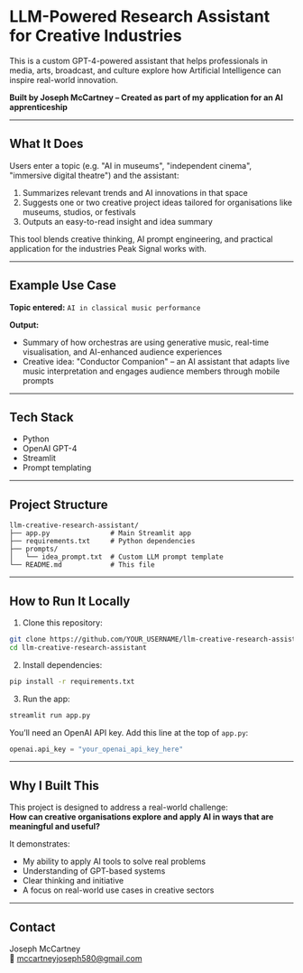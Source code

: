 # LLM-Powered Research Assistant for Creative Industries

This is a custom GPT-4-powered assistant that helps professionals in media, arts, broadcast, and culture explore how Artificial Intelligence can inspire real-world innovation.

**Built by Joseph McCartney – Created as part of my application for an AI apprenticeship**

---

## What It Does

Users enter a topic (e.g. "AI in museums", "independent cinema", "immersive digital theatre") and the assistant:

1. Summarizes relevant trends and AI innovations in that space  
2. Suggests one or two creative project ideas tailored for organisations like museums, studios, or festivals  
3. Outputs an easy-to-read insight and idea summary

This tool blends creative thinking, AI prompt engineering, and practical application for the industries Peak Signal works with.

---

## Example Use Case

**Topic entered:** `AI in classical music performance`  

**Output:**
- Summary of how orchestras are using generative music, real-time visualisation, and AI-enhanced audience experiences  
- Creative idea: "Conductor Companion" – an AI assistant that adapts live music interpretation and engages audience members through mobile prompts

---

## Tech Stack

- Python  
- OpenAI GPT-4  
- Streamlit  
- Prompt templating  

---

## Project Structure

```
llm-creative-research-assistant/
├── app.py               # Main Streamlit app
├── requirements.txt     # Python dependencies
├── prompts/
│   └── idea_prompt.txt  # Custom LLM prompt template
└── README.md            # This file
```

---

## How to Run It Locally

1. Clone this repository:
```bash
git clone https://github.com/YOUR_USERNAME/llm-creative-research-assistant.git
cd llm-creative-research-assistant
```

2. Install dependencies:
```bash
pip install -r requirements.txt
```

3. Run the app:
```bash
streamlit run app.py
```

You’ll need an OpenAI API key. Add this line at the top of `app.py`:
```python
openai.api_key = "your_openai_api_key_here"
```

---

## Why I Built This

This project is designed to address a real-world challenge:  
**How can creative organisations explore and apply AI in ways that are meaningful and useful?**

It demonstrates:
- My ability to apply AI tools to solve real problems  
- Understanding of GPT-based systems  
- Clear thinking and initiative  
- A focus on real-world use cases in creative sectors  

---

## Contact

Joseph McCartney  
📧 mccartneyjoseph580@gmail.com
